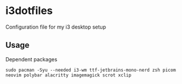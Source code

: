 # i3dotfiles
Configuration file for my i3 desktop setup

## Usage

Dependent packages
```
sudo pacman -Syu --needed i3-wm ttf-jetbrains-mono-nerd zsh picom neovim polybar alacritty imagemagick scrot xclip
```
